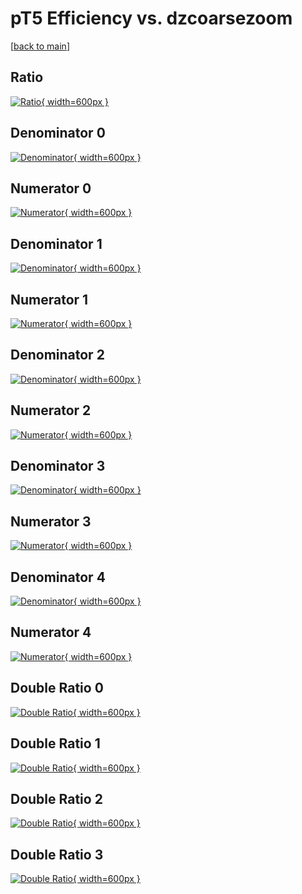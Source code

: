 # pT5 Efficiency vs. dzcoarsezoom

[[back to main](./)]



## Ratio

[![Ratio](../mtv/var/pT5_loweta_11_1_eff_dzcoarsezoom.png){ width=600px }](../mtv/var/pT5_loweta_11_1_eff_dzcoarsezoom.pdf)

## Denominator 0

[![Denominator](../mtv/den/pT5_loweta_11_1_eff_dzcoarsezoom_den0.png){ width=600px }](../mtv/den/pT5_loweta_11_1_eff_dzcoarsezoom_den0.pdf)

## Numerator 0

[![Numerator](../mtv/num/pT5_loweta_11_1_eff_dzcoarsezoom_num0.png){ width=600px }](../mtv/num/pT5_loweta_11_1_eff_dzcoarsezoom_num0.pdf)

## Denominator 1

[![Denominator](../mtv/den/pT5_loweta_11_1_eff_dzcoarsezoom_den1.png){ width=600px }](../mtv/den/pT5_loweta_11_1_eff_dzcoarsezoom_den1.pdf)

## Numerator 1

[![Numerator](../mtv/num/pT5_loweta_11_1_eff_dzcoarsezoom_num1.png){ width=600px }](../mtv/num/pT5_loweta_11_1_eff_dzcoarsezoom_num1.pdf)

## Denominator 2

[![Denominator](../mtv/den/pT5_loweta_11_1_eff_dzcoarsezoom_den2.png){ width=600px }](../mtv/den/pT5_loweta_11_1_eff_dzcoarsezoom_den2.pdf)

## Numerator 2

[![Numerator](../mtv/num/pT5_loweta_11_1_eff_dzcoarsezoom_num2.png){ width=600px }](../mtv/num/pT5_loweta_11_1_eff_dzcoarsezoom_num2.pdf)

## Denominator 3

[![Denominator](../mtv/den/pT5_loweta_11_1_eff_dzcoarsezoom_den3.png){ width=600px }](../mtv/den/pT5_loweta_11_1_eff_dzcoarsezoom_den3.pdf)

## Numerator 3

[![Numerator](../mtv/num/pT5_loweta_11_1_eff_dzcoarsezoom_num3.png){ width=600px }](../mtv/num/pT5_loweta_11_1_eff_dzcoarsezoom_num3.pdf)

## Denominator 4

[![Denominator](../mtv/den/pT5_loweta_11_1_eff_dzcoarsezoom_den4.png){ width=600px }](../mtv/den/pT5_loweta_11_1_eff_dzcoarsezoom_den4.pdf)

## Numerator 4

[![Numerator](../mtv/num/pT5_loweta_11_1_eff_dzcoarsezoom_num4.png){ width=600px }](../mtv/num/pT5_loweta_11_1_eff_dzcoarsezoom_num4.pdf)

## Double Ratio 0

[![Double Ratio](../mtv/ratio/pT5_loweta_11_1_eff_dzcoarsezoom_ratio0.png){ width=600px }](../mtv/ratio/pT5_loweta_11_1_eff_dzcoarsezoom_ratio0.pdf)

## Double Ratio 1

[![Double Ratio](../mtv/ratio/pT5_loweta_11_1_eff_dzcoarsezoom_ratio1.png){ width=600px }](../mtv/ratio/pT5_loweta_11_1_eff_dzcoarsezoom_ratio1.pdf)

## Double Ratio 2

[![Double Ratio](../mtv/ratio/pT5_loweta_11_1_eff_dzcoarsezoom_ratio2.png){ width=600px }](../mtv/ratio/pT5_loweta_11_1_eff_dzcoarsezoom_ratio2.pdf)

## Double Ratio 3

[![Double Ratio](../mtv/ratio/pT5_loweta_11_1_eff_dzcoarsezoom_ratio3.png){ width=600px }](../mtv/ratio/pT5_loweta_11_1_eff_dzcoarsezoom_ratio3.pdf)

